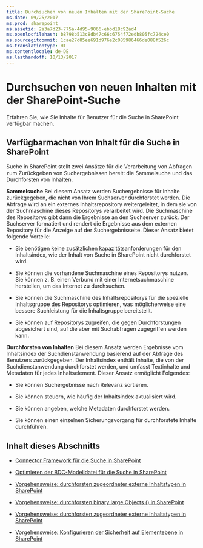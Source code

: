```yaml
---
title: Durchsuchen von neuen Inhalten mit der SharePoint-Suche
ms.date: 09/25/2017
ms.prod: sharepoint
ms.assetid: 2a3a7d23-775a-4d95-9066-ebbd18c92ad4
ms.openlocfilehash: b8798b513c8db47c66c6754f72edb805fc724ce0
ms.sourcegitcommit: 1cae27d85ee691d976e2c085986466de088f526c
ms.translationtype: HT
ms.contentlocale: de-DE
ms.lasthandoff: 10/13/2017
---
```

# <a name="searching-new-content-with-sharepoint-search"></a>Durchsuchen von neuen Inhalten mit der SharePoint-Suche
Erfahren Sie, wie Sie Inhalte für Benutzer für die Suche in SharePoint verfügbar machen.
## <a name="making-content-available-for-search-in-sharepoint"></a>Verfügbarmachen von Inhalt für die Suche in SharePoint

Suche in SharePoint stellt zwei Ansätze für die Verarbeitung von Abfragen zum Zurückgeben von Suchergebnissen bereit: die Sammelsuche und das Durchforsten von Inhalten.
  
    
    
 **Sammelsuche** Bei diesem Ansatz werden Suchergebnisse für Inhalte zurückgegeben, die nicht von Ihrem Suchserver durchforstet werden. Die Abfrage wird an ein externes Inhaltsrepository weitergeleitet, in dem sie von der Suchmaschine dieses Repositorys verarbeitet wird. Die Suchmaschine des Repositorys gibt dann die Ergebnisse an den Suchserver zurück. Der Suchserver formatiert und rendert die Ergebnisse aus dem externen Repository für die Anzeige auf der Suchergebnisseite. Dieser Ansatz bietet folgende Vorteile:
  
    
    

- Sie benötigen keine zusätzlichen kapazitätsanforderungen für den Inhaltsindex, wie der Inhalt von Suche in SharePoint nicht durchforstet wird.
    
  
- Sie können die vorhandene Suchmaschine eines Repositorys nutzen. Sie können z. B. einen Verbund mit einer Internetsuchmaschine herstellen, um das Internet zu durchsuchen.
    
  
- Sie können die Suchmaschine des Inhaltsrepositorys für die spezielle Inhaltsgruppe des Repositorys optimieren, was möglicherweise eine bessere Suchleistung für die Inhaltsgruppe bereitstellt.
    
  
- Sie können auf Repositorys zugreifen, die gegen Durchforstungen abgesichert sind, auf die aber mit Suchabfragen zugegriffen werden kann.
    
  
 **Durchforsten von Inhalten** Bei diesem Ansatz werden Ergebnisse vom Inhaltsindex der Suchdienstanwendung basierend auf der Abfrage des Benutzers zurückgegeben. Der Inhaltsindex enthält Inhalte, die von der Suchdienstanwendung durchforstet werden, und umfasst Textinhalte und Metadaten für jedes Inhaltselement. Dieser Ansatz ermöglicht Folgendes:
  
    
    

- Sie können Suchergebnisse nach Relevanz sortieren.
    
  
- Sie können steuern, wie häufig der Inhaltsindex aktualisiert wird.
    
  
- Sie können angeben, welche Metadaten durchforstet werden.
    
  
- Sie können einen einzelnen Sicherungsvorgang für durchforstete Inhalte durchführen.
    
  

## <a name="in-this-section"></a>Inhalt dieses Abschnitts


-  [Connector Framework für die Suche in SharePoint](search-connector-framework-in-sharepoint.md)
    
  -  [Optimieren der BDC-Modelldatei für die Suche in SharePoint](enhancing-the-bdc-model-file-for-search-in-sharepoint.md)
    
  
  -  [Vorgehensweise: durchforsten zugeordneter externe Inhaltstypen in SharePoint](how-to-crawl-associated-external-content-types-in-sharepoint.md)
    
  
  -  [Vorgehensweise: durchforsten binary large Objects () in SharePoint](how-to-crawl-binary-large-objects-blobs-in-sharepoint.md)
    
  
  -  [Vorgehensweise: durchforsten zugeordneter externe Inhaltstypen in SharePoint](how-to-crawl-associated-external-content-types-in-sharepoint.md)
    
  
  -  [Vorgehensweise: Konfigurieren der Sicherheit auf Elementebene in SharePoint](how-to-configure-item-level-security-in-sharepoint.md)
    
  


